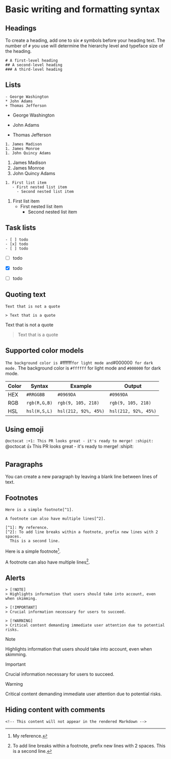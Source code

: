 # Basic writing and formatting syntax

## Headings
To create a heading, add one to six `#` symbols before your heading text. The number of `#` you use will determine the hierarchy level and typeface size of the heading.
```
# A first-level heading
## A second-level heading
### A third-level heading
```

## Lists
```
- George Washington
* John Adams
+ Thomas Jefferson
```
- George Washington
* John Adams
+ Thomas Jefferson

```
1. James Madison
1. James Monroe
1. John Quincy Adams
```
1. James Madison
2. James Monroe
3. John Quincy Adams
```
1. First list item
   - First nested list item
     - Second nested list item
```
1. First list item
   - First nested list item
     - Second nested list item

## Task lists
```
- [ ] todo
- [x] todo
- [ ] todo
```
- [ ] todo
- [x] todo
- [ ] todo


## Quoting text
```
Text that is not a quote

> Text that is a quote
```
Text that is not a quote

> Text that is a quote


## Supported color models
`The background color is `#ffffff` for light mode and `#000000` for dark mode.`
The background color is `#ffffff` for light mode and `#000000` for dark mode.

Color	| Syntax	      | Example                 | Output                |
--------|-----------------|-------------------------|-----------------------|
HEX     | ``#RRGGBB``     | ``#0969DA``             | `#0969DA`             |
RGB     | ``rgb(R,G,B)``  | ``rgb(9, 105, 218)``    | `rgb(9, 105, 218)`    |
HSL     | ``hsl(H,S,L)``  | ``hsl(212, 92%, 45%)``  | `hsl(212, 92%, 45%)`  |


## Using emoji
`@octocat :+1: This PR looks great - it's ready to merge! :shipit:`
@octocat :+1: This PR looks great - it's ready to merge! :shipit:

## Paragraphs
You can create a new paragraph by leaving a blank line between lines of text.


## Footnotes
```
Here is a simple footnote[^1].

A footnote can also have multiple lines[^2].

[^1]: My reference.
[^2]: To add line breaks within a footnote, prefix new lines with 2 spaces.
  This is a second line.
```
Here is a simple footnote[^1].

A footnote can also have multiple lines[^2].

[^1]: My reference.
[^2]: To add line breaks within a footnote, prefix new lines with 2 spaces.
  This is a second line.


## Alerts
```
> [!NOTE]
> Highlights information that users should take into account, even when skimming.

> [!IMPORTANT]
> Crucial information necessary for users to succeed.

> [!WARNING]
> Critical content demanding immediate user attention due to potential risks.
```
> [!NOTE]
> Highlights information that users should take into account, even when skimming.

> [!IMPORTANT]
> Crucial information necessary for users to succeed.

> [!WARNING]
> Critical content demanding immediate user attention due to potential risks.

## Hiding content with comments
`<!-- This content will not appear in the rendered Markdown -->`
